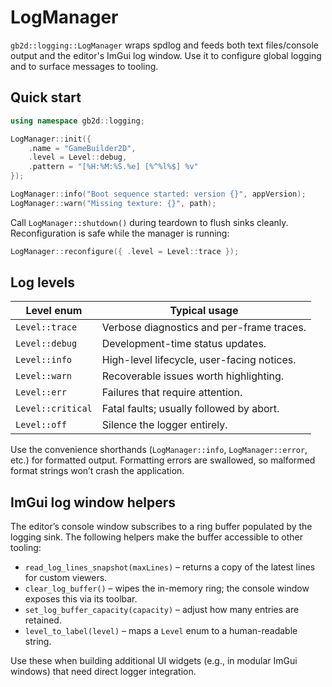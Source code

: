 # LogManager

`gb2d::logging::LogManager` wraps spdlog and feeds both text files/console output and the editor's ImGui log window. Use it to configure global logging and to surface messages to tooling.

## Quick start

```cpp
using namespace gb2d::logging;

LogManager::init({
    .name = "GameBuilder2D",
    .level = Level::debug,
    .pattern = "[%H:%M:%S.%e] [%^%l%$] %v"
});

LogManager::info("Boot sequence started: version {}", appVersion);
LogManager::warn("Missing texture: {}", path);
```

Call `LogManager::shutdown()` during teardown to flush sinks cleanly. Reconfiguration is safe while the manager is running:

```cpp
LogManager::reconfigure({ .level = Level::trace });
```

## Log levels

| Level enum        | Typical usage                             |
| ----------------- | ----------------------------------------- |
| `Level::trace`    | Verbose diagnostics and per-frame traces. |
| `Level::debug`    | Development-time status updates.          |
| `Level::info`     | High-level lifecycle, user-facing notices.|
| `Level::warn`     | Recoverable issues worth highlighting.    |
| `Level::err`      | Failures that require attention.          |
| `Level::critical` | Fatal faults; usually followed by abort.  |
| `Level::off`      | Silence the logger entirely.              |

Use the convenience shorthands (`LogManager::info`, `LogManager::error`, etc.) for formatted output. Formatting errors are swallowed, so malformed format strings won’t crash the application.

## ImGui log window helpers

The editor’s console window subscribes to a ring buffer populated by the logging sink. The following helpers make the buffer accessible to other tooling:

- `read_log_lines_snapshot(maxLines)` – returns a copy of the latest lines for custom viewers.
- `clear_log_buffer()` – wipes the in-memory ring; the console window exposes this via its toolbar.
- `set_log_buffer_capacity(capacity)` – adjust how many entries are retained.
- `level_to_label(level)` – maps a `Level` enum to a human-readable string.

Use these when building additional UI widgets (e.g., in modular ImGui windows) that need direct logger integration.
